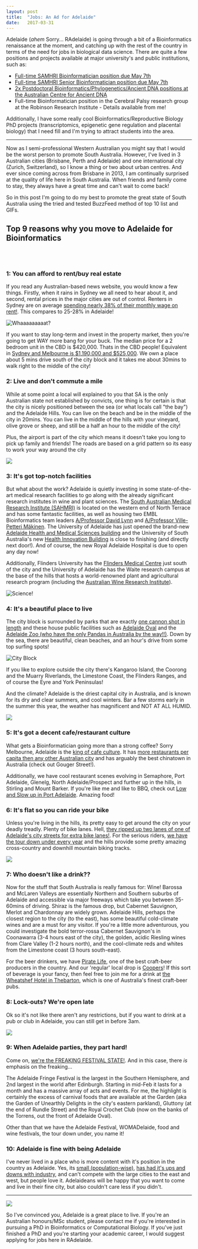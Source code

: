 ```yaml
---
layout: post
title:  "Jobs: An Ad for Adelaide"
date:   2017-03-31
---
```


Adelaide (*ahem* Sorry... RAdelaide) is going through a bit of a Bioinformatics renaissance at the moment, and catching up with the rest of the country in terms of the need for jobs in biological data science. There are quite a few positions and projects available at major university's and public institutions, such as:

- [Full-time SAMHRI Bioinformatician position due May 7th](https://www.sahmriresearch.org/human-resources/careers/112)
- [Full-time SAMHRI Senior Bioinformatician position due May 7th](https://www.sahmriresearch.org/human-resources/careers/111)
- [2x Postdoctoral Bioinformatics/Phylogenetics/Ancient DNA positions at the Australian Centre for Ancient DNA](http://evol.mcmaster.ca/~brian/evoldir/PostDocs/UAdelaide.PhylogeographicsBioinformatics)
- Full-time Bioinformatician position in the Cerebral Palsy research group at the Robinson Research Institute - Details available from me!

Additionally, I have some really cool Bioinformatics/Reproductive Biology PhD projects (transcriptomics, epigenetic gene regulation and placental biology) that I need fill and I'm trying to attract students into the area.

---

Now as I semi-professional Western Australian you might say that I would be the worst person to promote South Australia. However, I've lived in 3 Australian cities (Brisbane, Perth and Adelaide) and one international city (Zurich, Switzerland), so I know a thing or two about urban centres. And ever since coming across from Brisbane in 2013, I am continually surprised at the quality of life here in South Australia. When friends and family come to stay, they always have a great time and can't wait to come back!

So in this post I'm going to do my best to promote the great state of South Australia using the tried and tested BuzzFeed method of top 10 list and GIFs.

## Top 9 reasons why you move to Adelaide for Bioinformatics

<br><br>

### **1: You can afford to rent/buy real estate**

If you read any Australian-based news website, you would know a few things. Firstly, when it rains in Sydney we all need to hear about it, and second, rental prices in the major cities are out of control. Renters in Sydney are on average [spending nearly 38% of their monthly wage on rent!](http://thenewdaily.com.au/money/property/2016/02/17/rental-affordability/). This compares to 25-28% in Adelaide!

![Whaaaaaaaaat?](https://media.giphy.com/media/5TC1o3oRE68Mg/giphy.gif)

If you want to stay long-term and invest in the property market, then you're going to get WAY more bang for your buck. The median price for a 2 bedroom unit in the CBD is $420,000. Thats in the CBD people! Equivalent in [Sydney and Melbourne is $1,190,000 and $525,000](https://www.realestate.com.au/neighbourhoods/). We own a place about 5 mins drive south of the city block and it takes me about 30mins to walk right to the middle of the city!

### **2: Live and don't commute a mile**

While at some point a local will explained to you that SA is the only Australian state not established by convicts, one thing is for certain is that the city is nicely positioned between the sea (or what locals call "the bay") and the Adelaide Hills. You can live on the beach and be in the middle of the city in 20mins. You can live in the middle of the hills with your vineyard, olive grove or sheep, and still be a half an hour to the middle of the city!

Plus, the airport is part of the city which means it doesn't take you long to pick up family and friends! The roads are based on a grid pattern so its easy to work your way around the city

![](https://media.giphy.com/media/3o8doUgvKWu2JP0hvG/giphy.gif)

### **3: It's got top-notch facilities**

But what about the work? Adelaide is quietly investing in some state-of-the-art medical research facilities to go along with the already significant research institutes in wine and plant sciences. The [South Australian Medical Research Institute (SAHMRI)](https://www.sahmri.org) is located on the western end of North Terrace and has some fantastic facilities, as well as housing two EMBL Bioinformatics team leaders [A/Professor David Lynn](http://www.emblaustralia.org/about/our-people/david-lynn) and [A/Professor Ville-Petteri Mäkinen](http://www.emblaustralia.org/about/our-people/ville-petteri-makinen). The University of Adelaide has just opened the brand-new [Adelaide Health and Medical Sciences building](https://www.adelaide.edu.au/west-end/) and the University of South Australia's new [Health Innovation Building](http://www.unisa.edu.au/campus-facilities/maps-tours/health-innovation-building/) is close to finishing (and directly next door!). And of course, the new Royal Adelaide Hospital is due to open any day now!

Additionally, Flinders University has the [Flinders Medical Centre](http://www.flinders.sa.gov.au) just south of the city and the University of Adelaide has the Waite research campus at the base of the hills that hosts a world-renowned plant and agricultural research program (including the [Australian Wine Research Institute](https://www.awri.com.au)).

![Science!](https://media.giphy.com/media/XkEPTETxyZDiM/giphy.gif)

### **4: It's a beautiful place to live**

The city block is surrounded by parks that are exactly [one cannon shot in length](https://en.wikipedia.org/wiki/Adelaide_Park_Lands) and these house public facilities such as [Adelaide Oval](http://www.adelaideoval.com.au) and the [Adelaide Zoo (who have the only Pandas in Australia by the way!!)](https://www.adelaidezoo.com.au). Down by the sea, there are beautiful, clean beaches, and an hour's drive from some top surfing spots!

![City Block](http://www.theplan.net.au/wp-content/uploads/2011/04/Adelaide-aerial.jpg)

If you like to explore outside the city there's Kangaroo Island, the Coorong and the Muarry Riverlands, the Limestone Coast, the Flinders Ranges, and of course the Eyre and York Peninsulas!

And the climate? Adelaide is the driest capital city in Australia, and is known for its dry and clear summers, and cool winters. Bar a few storms early in the summer this year, the weather has magnificent and NOT AT ALL HUMID.

![](https://media.giphy.com/media/bbwJaAzogpjfq/giphy.gif)

### **5: It's got a decent cafe/restaurant culture**

What gets a Bioinformatician going more than a strong coffee? Sorry Melbourne, Adelaide is the [king of cafe culture](http://www.news.com.au/national/south-australia/international-coffee-day-statistics-show-adelaide-is-the-coffee-capital/news-story/badfb4122af1581897718f07d0de3b1d). It has [more restaurants per capita then any other Australian city](http://www.adelaideconvention.com.au/wp-content/uploads/2013/08/ACB_Planners_Guide_2013_PDF_Download_version.pdf) and has arguably the best chinatown in Australia (check out Gouger Street!).

Additionally, we have cool restaurant scenes evolving in Semaphore, Port Adelaide, Glenelg, North Adelaide/Prospect and further up in the hills, in Stirling and Mount Barker. If you're like me and like to BBQ, check out [Low and Slow up in Port Adelaide](http://www.lowandslowamericanbbq.com). Amazing food!

### **6: It's flat so you can ride your bike**

Unless you're living in the hills, its pretty easy to get around the city on your deadly treadly. Plenty of bike lanes. Hell, [they ripped up two lanes of one of Adelaide's city streets for extra bike lanes!](http://indaily.com.au/news/2016/07/27/12m-deal-to-make-adelaide-the-cycling-capital-of-australia/). For the serious riders, [we have the tour down under every year](http://tourdownunder.com.au) and the hills provide some pretty amazing cross-country and downhill mountain biking tracks.

![](https://media.giphy.com/media/JSscAbMrQ8zOU/giphy.gif)

### **7: Who doesn't like a drink??**

Now for the stuff that South Australia is really famous for: Wine! Barossa and McLaren Valleys are essentially Northern and Southern suburbs of Adelaide and accessible via major freeways which take you between 35-60mins of driving. Shiraz is the famous drop, but Cabernet Sauvignon, Merlot and Chardonnay are widely grown. Adelaide Hills, perhaps the closest region to the city (to the east), has some beautiful cold-climate wines and are a must for any visitor. If you're a little more adventurous, you could investigate the bold terror-rossa Cabernet Sauvignon's in Coonawarra (3-4 hours east of the city), the golden, acidic Riesling wines from Clare Valley (1-2 hours north), and the cool-climate reds and whites from the Limestone coast (3 hours south-east).

For the beer drinkers, we have [Pirate Life](http://piratelife.com.au), one of the best craft-beer producers in the country. And our 'regular' local drop is [Coopers](https://coopers.com.au)! If this sort of beverage is your fancy, then feel free to join me for a drink at [the Wheatshef Hotel in Thebarton](http://wheatsheafhotel.com.au), which is one of Australia's finest craft-beer pubs.

### **8: Lock-outs? We're open late**

Ok so it's not like there aren't any restrictions, but if you want to drink at a pub or club in Adelaide, you can still get in before 3am.

![](https://media.giphy.com/media/PwsproqCG02zu/giphy.gif)

### **9: When Adelaide parties, they part hard!**

Come on, [we're the FREAKING FESTIVAL STATE!](http://southaustralia.com/things-to-do/whats-on/festivals-and-celebrations). And in this case, there _is_ emphasis on the freaking...

The Adelaide Fringe Festival is the largest in the Southern Hemisphere, and 2nd largest in the world after Edinburgh. Starting in mid-Feb it lasts for a month and has a massive array of acts and events. For me, the highlight is certainly the excess of carnival foods that are available at the Garden (aka the Garden of Unearthly Delights in the city's eastern parkland), Gluttony (at the end of Rundle Street) and the Royal Crochet Club (now on the banks of the Torrens, out the front of Adelaide Oval).

Other than that we have the Adelaide Festival, WOMADelaide, food and wine festivals, the tour down under, you name it!

### **10: Adelaide is fine with being Adelaide**

I've never lived in a place who is more content with it's position in the country as Adelaide. Yes, its [small (population-wise)](https://en.wikipedia.org/wiki/List_of_cities_in_Australia_by_population), [has had it's ups and downs with industry](https://thewest.com.au/business/engineering/holden-to-close-adelaide-car-plant-in-oct-ng-s-1657853), and can't compete with the large cities to the east and west, but people love it. Adelaideans will be happy that you want to come and live in their fine city, but also couldn't care less if you didn't.

---

![](https://media.giphy.com/media/ZER1aT3DjLI9a/giphy.gif)

So I've convinced you, Adelaide is a great place to live. If you're an Australian honours/MSc student, please contact me if you're interested in pursuing a PhD in Bioinformatics or Computational Biology. If you've just finished a PhD and you're starting your academic career, I would suggest applying for jobs here in RAdelaide.
